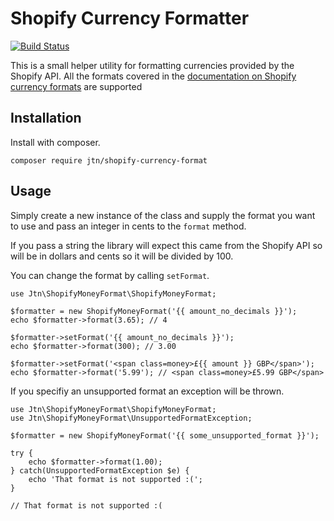 # Shopify Currency Formatter

[![Build Status](https://travis-ci.org/jonathanjanssens/shopify-currency-format-php.svg?branch=master)](https://travis-ci.org/jonathanjanssens/shopify-currency-format-php)

This is a small helper utility for formatting currencies provided by the Shopify API. All the formats covered in the [documentation on Shopify currency formats](https://help.shopify.com/en/manual/payments/currency-formatting) are supported

## Installation

Install with composer.

```composer require jtn/shopify-currency-format```

## Usage

Simply create a new instance of the class and supply the format you want to use and pass an integer in cents to the `format` method.

If you pass a string the library will expect this came from the Shopify API so will be in dollars and cents so it will be divided by 100.

You can change the format by calling `setFormat`.

```<?php
use Jtn\ShopifyMoneyFormat\ShopifyMoneyFormat;

$formatter = new ShopifyMoneyFormat('{{ amount_no_decimals }}');
echo $formatter->format(3.65); // 4

$formatter->setFormat('{{ amount_no_decimals }}');
echo $formatter->format(300); // 3.00

$formatter->setFormat('<span class=money>£{{ amount }} GBP</span>');
echo $formatter->format('5.99'); // <span class=money>£5.99 GBP</span>

```

If you specifiy an unsupported format an exception will be thrown.

```<?php
use Jtn\ShopifyMoneyFormat\ShopifyMoneyFormat;
use Jtn\ShopifyMoneyFormat\UnsupportedFormatException;

$formatter = new ShopifyMoneyFormat('{{ some_unsupported_format }}');

try {
	echo $formatter->format(1.00);
} catch(UnsupportedFormatException $e) {
	echo 'That format is not supported :(';
}

// That format is not supported :(
```

